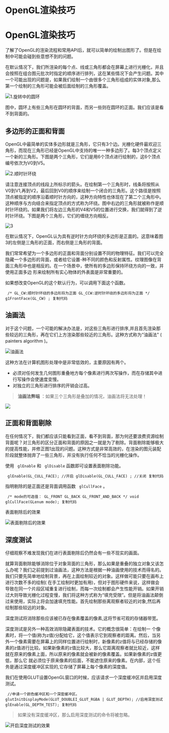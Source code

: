 # OpenGL渲染技巧 #

# OpenGL渲染技巧 #

了解了OpenGL的渲染流程和常用API后，就可以简单的绘制出图形了。但是在绘制中可能会碰到些意想不到的问题。

在默认情况下，我们所渲染的每个点、线或三角形都会在屏幕上进行光栅化，并且会按照在组合图元批次时指定的顺序进行排列，这在某些情况下会产生问题。其中一个可能出现的问题是，如果我们绘制一个由很多个三角形组成的实体对象,那么第一个绘制的三角形可能会被后面绘制的三角形覆盖。

![1.旋转中的圆环](https://user-gold-cdn.xitu.io/2019/6/5/16b2686214aa46f2?imageslim)

图中，圆环上有些三角形在圆环的背面，而另一些则在圆环的正面。我们应该是看不到背面的。

## 多边形的正面和背面 ##

OpenGL中最简单的实体多边形就是三角形，它只有3个边。光栅化硬件最欢迎三角形，而现在三角形已经是OpenGL中支持的唯一一种多边形了。每3个顶点定义一个新的三角形。下图是两个三角形，它们是用6个顶点进行绘制的，这6个顶点编号依次为V0到V5。

![2.顺时针环绕](https://user-gold-cdn.xitu.io/2019/6/5/16b2695e885e40b9?imageView2/0/w/1280/h/960/ignore-error/1)

请注意连接顶点的线段上所标示的箭头。在绘制第一个三角形时，线条将按照从V0到V1,再到V2，最后回到V0的顺序来绘制一个闭合的三角形。这个路径是按照顶点被指定的顺序沿着顺时针方向的，这种方向特性也体现在了第二个三角形中。这种顺序与方向结合来指定顶点的方式称为环绕。图中右边的三角形就被称作是顺时针环绕的。如果我们将左边三角形的V4和V5的位置进行交换，我们就得到了逆时针环绕。下图是两个三角形，它们的缠绕方向相反。

![3](https://user-gold-cdn.xitu.io/2019/6/5/16b269c6f90a84de?imageView2/0/w/1280/h/960/ignore-error/1)

在默认情况下，OpenGL认为具有逆时针方向环绕的多边形是正面的。这意味着图3的左侧是三角形的正面，而右侧是三角形的背面。

我们常常希望为一个多边形的正面和背面分别设置不同的物理特征。我们可以完全隐藏一个多边形的背面，或者给它设置-种不同的颜色和反射属性。纹理图像在背面三角形中也是相反的。在一个场景中，使所有的多边形保持环绕方向的一致，并使用正面多边 形来绘制所有实心物体的外表面是非常重要的。

如果想改变OpenGL的这个默认行为，可以调用下面这个函数。

` /* GL_CW:顺时针环绕的多边形将为正面 GL_CCW:逆时针环绕的多边形将为正面 */ g1FrontFace(GL_CW) ; 复制代码`

## 油画法 ##

对于这个问题，一个可能的解决办法是，对这些三角形进行排序,并且首先渲染那些较远的三角形，再在它们上方渲染那些较近的三角形。这种方式称为“油画法" ( painters algorithm )。

![油画法](https://user-gold-cdn.xitu.io/2019/6/5/16b26aba29ee9efa?imageView2/0/w/1280/h/960/ignore-error/1)

这种方法在计算机图形处理中是非常低效的，主要原因有两个。

* 必须对任何发生几何图形重叠地方每个像素进行两次写操作，而在存储其中进行写操作会使速度变慢。
* 对独立的三角形进行排序的开销会过高。

> 
> 
> 
> **油画法弊端** ：如果三个三角形是叠加的情况，油画法将无法处理！
> 
> 

![](https://user-gold-cdn.xitu.io/2019/6/5/16b26ad865fff238?imageView2/0/w/1280/h/960/ignore-error/1)

## 正面和背面剔除 ##

在任何情况下，我们都应该只能看到正面，看不到背面，那为何还要浪费资源绘制背面呢？对三角形的区分正面和背面的原因之一就是为了剔除。背面剔除能够极大的提高性能，并修正图1出现的问题。这种方式是非常高效的，在渲染的图元装配阶段就整体抛弃了一些三角形，并没有执行任何不恰当的光栅化操作。

使用 ` glEnable` 和 ` glDisable` 函数即可设置表面剔除功能。

` glEnable(GL_CULL_FACE); //开启 glDisable(GL_CULL_FACE) ; //关闭 复制代码`

指明剔除的是正面还是背面调用函数 ` glCullFace` 。

` /* mode的可选值： GL_FRONT GL_BACK GL_FRONT_AND_BACK */ void glCullFace(GLenum mode); 复制代码`

表面剔除后的效果

![表面剔除后的效果](https://user-gold-cdn.xitu.io/2019/6/5/16b26c4023da2aed?imageslim)

## 深度测试 ##

仔细观察不难发现我们在进行表面剔除后仍然会有一些不现实的画面。

就算背面剔除能够消除位于对象背面的三角形，那么如果是重叠的独立对象又该怎么办呢？我们之前提到过油画法，这种方法是根据一种油画使用的技术而得名的。我们只要先简单地绘制背景，再在上面绘制较近的对象。这样做可能只要在画布上进行次数不多的绘制( 在手工绘制时更加有用)，但对于图形硬件来说，这样做会导致在同一个片段区域重复进行绘制，而每一次绘制都会产生性能开销。如果开销过大则导致光栅化过程变慢，我们将这种方式称为“填充受限”。但是将油画法颠倒过来使用，实际上将会加速填充性能。首先绘制那些离观察者较近的对象,然后再绘制那些较远的对象。

深度测试将消除那些应该被已存在像素覆盖的像素,这将节省可观的存储器带宽。

深度测试是另外一种高效消除隐藏表面的技术。它的概念很简单：在绘制一 个像素时，将一个值(称为z值)分配给它，这个值表示它到观察者的距离。然后，当另外一个像素需要在屏幕上的同样位置进行绘制时，新像素的z值将与已经存储的像素的z值进行比较。如果新像素的z值比较大，那么它距离观察者就比较近，这样就在原来的像素上面，所以原来的像素就会被新的像素覆盖。如果新像素的z值更低，那么它 就必须位于原来像素的后面，不能遮住原来的像素。在内部，这个任务是通过深度缓冲区实现的,它存储了屏幕上每个像素的深度值。

我们在使用GLUT设置OpenGL窗口的时候，应该请求一个深度缓冲区并启用深度测试。

` //申请一个颜色缓冲区和一个深度缓冲区。 glutInitDisplayMode(GLUT_DOUBLEI_GLUT_RGBA | GLUT_DEPTH); //启用深度测试 glEnable(GL_DEPTH_TEST); 复制代码`
> 
> 
> 
> 
> 如果没有深度缓冲区，那么启用深度测试的命令将被忽略。
> 
> 

![开启深度测试的效果](https://user-gold-cdn.xitu.io/2019/6/5/16b26d7034a38361?imageslim)